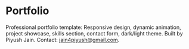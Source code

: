 # Portfolio
Professional portfolio template: Responsive design, dynamic animation, project showcase, skills section, contact form, dark/light theme. Built by Piyush Jain. Contact: jain4piyush@gmail.com.
